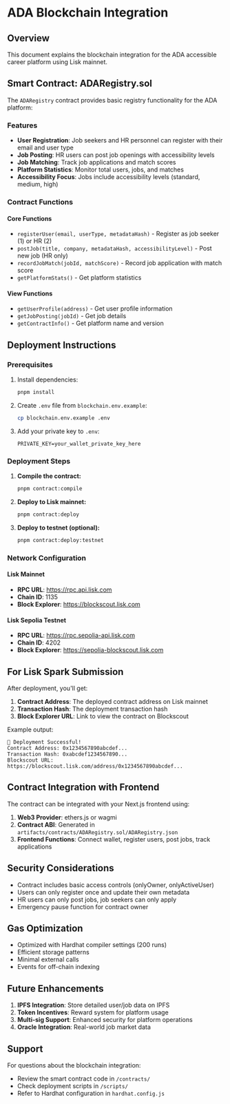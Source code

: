 # ADA Blockchain Integration

## Overview
This document explains the blockchain integration for the ADA accessible career platform using Lisk mainnet.

## Smart Contract: ADARegistry.sol

The `ADARegistry` contract provides basic registry functionality for the ADA platform:

### Features
- **User Registration**: Job seekers and HR personnel can register with their email and user type
- **Job Posting**: HR users can post job openings with accessibility levels
- **Job Matching**: Track job applications and match scores
- **Platform Statistics**: Monitor total users, jobs, and matches
- **Accessibility Focus**: Jobs include accessibility levels (standard, medium, high)

### Contract Functions

#### Core Functions
- `registerUser(email, userType, metadataHash)` - Register as job seeker (1) or HR (2)
- `postJob(title, company, metadataHash, accessibilityLevel)` - Post new job (HR only)
- `recordJobMatch(jobId, matchScore)` - Record job application with match score
- `getPlatformStats()` - Get platform statistics

#### View Functions
- `getUserProfile(address)` - Get user profile information
- `getJobPosting(jobId)` - Get job details
- `getContractInfo()` - Get platform name and version

## Deployment Instructions

### Prerequisites
1. Install dependencies:
   ```bash
   pnpm install
   ```

2. Create `.env` file from `blockchain.env.example`:
   ```bash
   cp blockchain.env.example .env
   ```

3. Add your private key to `.env`:
   ```
   PRIVATE_KEY=your_wallet_private_key_here
   ```

### Deployment Steps

1. **Compile the contract:**
   ```bash
   pnpm contract:compile
   
   ```

2. **Deploy to Lisk mainnet:**
   ```bash
   pnpm contract:deploy
   ```

3. **Deploy to testnet (optional):**
   ```bash
   pnpm contract:deploy:testnet
   ```

### Network Configuration

#### Lisk Mainnet
- **RPC URL**: https://rpc.api.lisk.com
- **Chain ID**: 1135
- **Block Explorer**: https://blockscout.lisk.com

#### Lisk Sepolia Testnet
- **RPC URL**: https://rpc.sepolia-api.lisk.com  
- **Chain ID**: 4202
- **Block Explorer**: https://sepolia-blockscout.lisk.com

## For Lisk Spark Submission

After deployment, you'll get:

1. **Contract Address**: The deployed contract address on Lisk mainnet
2. **Transaction Hash**: The deployment transaction hash
3. **Block Explorer URL**: Link to view the contract on Blockscout

Example output:
```
🎉 Deployment Successful!
Contract Address: 0x1234567890abcdef...
Transaction Hash: 0xabcdef1234567890...
Blockscout URL: https://blockscout.lisk.com/address/0x1234567890abcdef...
```

## Contract Integration with Frontend

The contract can be integrated with your Next.js frontend using:

1. **Web3 Provider**: ethers.js or wagmi
2. **Contract ABI**: Generated in `artifacts/contracts/ADARegistry.sol/ADARegistry.json`
3. **Frontend Functions**: Connect wallet, register users, post jobs, track applications

## Security Considerations

- Contract includes basic access controls (onlyOwner, onlyActiveUser)
- Users can only register once and update their own metadata
- HR users can only post jobs, job seekers can only apply
- Emergency pause function for contract owner

## Gas Optimization

- Optimized with Hardhat compiler settings (200 runs)
- Efficient storage patterns
- Minimal external calls
- Events for off-chain indexing

## Future Enhancements

1. **IPFS Integration**: Store detailed user/job data on IPFS
2. **Token Incentives**: Reward system for platform usage
3. **Multi-sig Support**: Enhanced security for platform operations
4. **Oracle Integration**: Real-world job market data

## Support

For questions about the blockchain integration:
- Review the smart contract code in `/contracts/`
- Check deployment scripts in `/scripts/`
- Refer to Hardhat configuration in `hardhat.config.js`